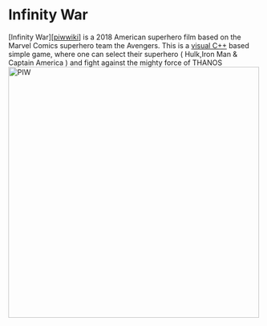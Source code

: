 # Infinity War

[Infinity War][[piwwiki]] is a 2018 American superhero film based on the Marvel Comics superhero team the Avengers. This is a [visual C++][visulac] based simple game, where one can select their superhero ( Hulk,Iron Man & Captain America ) and fight against the mighty force of THANOS
[<img align="centre" alt="PIW" width="500px" src="images/piw.gif" />][piw]



[piwwiki]: https://en.wikipedia.org/wiki/Avengers:_Infinity_War
[piw]: https://www.youtube.com/watch?v=rNeXcpLKcpA
[visulac]: https://code.visualstudio.com/docs/languages/cpp
